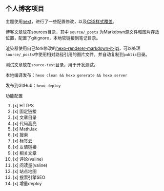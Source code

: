## 个人博客项目

主题使用[next](https://github.com/theme-next/hexo-theme-next)，进行了一些配置修改，以及[CSS样式覆盖](themes/next/source/css/custom.styl)。

博客文章放在sources目录，其中 `source/_posts` 为Markdown源文件和图片存放位置，配置了gitignore，本地软链接到笔记目录。

渲染器使用自己fork修改的[hexo-renderer-markdown-it-jzj](https://github.com/jzj1993/hexo-renderer-markdown-it-jzj)，可以处理`source/_posts`中使用相对路径引用的图片文件，并自动复制到`public`目录。

测试文章放在`source-test`目录，用于开发测试。

本地编译发布：`hexo clean && hexo generate && hexo server`

发布到GitHub：`hexo deploy`

功能配置

1. [x] HTTPS
1. [x] 固定链接
1. [x] 文章目录
1. [x] 代码高亮
1. [x] MathJax
1. [x] 搜索
1. [x] 标签云
1. [x] 友情链接
1. [x] 相关文章
1. [x] 评论(valine)
1. [x] 阅读量(valine)
1. [x] 站点地图
1. [x] 搜索引擎SEO
1. [x] 增量deploy

